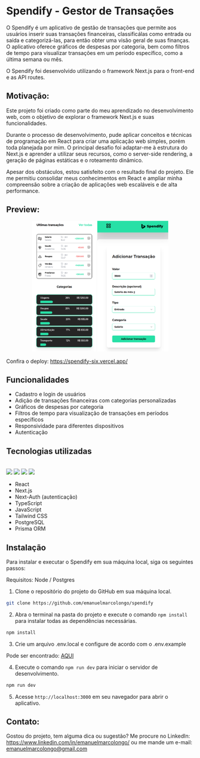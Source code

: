 # Spendify - Gestor de Transações

O Spendify é um aplicativo de gestão de transações que permite aos usuários inserir suas transações financeiras, classificálas como entrada ou saída e categorizá-las, para então obter uma visão geral de suas finanças. O aplicativo oferece gráficos de despesas por categoria, bem como filtros de tempo para visualizar transações em um período específico, como a última semana ou mês.

O Spendify foi desenvolvido utilizando o framework Next.js para o front-end e as API routes.

## Motivação: 

Este projeto foi criado como parte do meu aprendizado no desenvolvimento web, com o objetivo de explorar o framework Next.js e suas funcionalidades.

Durante o processo de desenvolvimento, pude aplicar conceitos e técnicas de programação em React para criar uma aplicação web simples, porém toda planejada por mim. O principal desafio foi adaptar-me à estrutura do Next.js e aprender a utilizar seus recursos, como o server-side rendering, a geração de páginas estáticas e o roteamento dinâmico.

Apesar dos obstáculos, estou satisfeito com o resultado final do projeto. Ele me permitiu consolidar meus conhecimentos em React e ampliar minha compreensão sobre a criação de aplicações web escaláveis e de alta performance.

## Preview: 

<div style="text-align:center; width: 100%; margin: 0; padding: 0;">
<img  src="https://github.com/emanuelmarcolongo/spendify/blob/main/public/imgs/categories.png?raw=true" alt="Imagem 2" style="display:inline-block; width: 170px; height: 350px;">
  <img  src="https://github.com/emanuelmarcolongo/spendify/blob/main/public/imgs/addTransaction.png?raw=true" alt="Imagem 1" style="display:inline-block; width: 190px; height: 350px;">
  
</div>

Confira o deploy:
https://spendify-six.vercel.app/

## Funcionalidades

- Cadastro e login de usuários
- Adição de transações financeiras com categorias personalizadas
- Gráficos de despesas por categoria
- Filtros de tempo para visualização de transações em períodos específicos
- Responsividade para diferentes dispositivos
- Autenticação

## Tecnologias utilizadas

<div style="display: inline_block"><br>
  <img src="https://img.shields.io/badge/React-20232A?style=for-the-badge&logo=react&logoColor=61DAFB" alt:"reactJs"/>
  <img src="https://img.shields.io/badge/next.js-000000?style=for-the-badge&logo=nextdotjs&logoColor=white" alt:"NextJs"/>
  <img src="https://img.shields.io/badge/Tailwind_CSS-38B2AC?style=for-the-badge&logo=tailwind-css&logoColor=white" alt:"tailwindCss"/>
   <img src="https://img.shields.io/badge/PostgreSQL-316192?style=for-the-badge&logo=postgresql&logoColor=white" alt:"postgres"/>
</div>


- React
- Next.js
- Next-Auth (autenticação)
- TypeScript
- JavaScript
- Tailwind CSS
- PostgreSQL
- Prisma ORM

## Instalação

Para instalar e executar o Spendify em sua máquina local, siga os seguintes passos:

Requisitos: Node / Postgres

1. Clone o repositório do projeto do GitHub em sua máquina local.

```bash
git clone https://github.com/emanuelmarcolongo/spendify
```

2. Abra o terminal na pasta do projeto e execute o comando `npm install` para instalar todas as dependências necessárias.

```bash
npm install
```

3. Crie um arquivo .env.local e configure de acordo com o .env.example

Pode ser encontrado: [AQUI](https://github.com/emanuelmarcolongo/spendify/blob/main/.env.example ".env.example")



4. Execute o comando `npm run dev` para iniciar o servidor de desenvolvimento.
```bash
npm run dev
```
5. Acesse `http://localhost:3000` em seu navegador para abrir o aplicativo.

## Contato:

Gostou do projeto, tem alguma dica ou sugestão? 
Me procure no LinkedIn: https://www.linkedin.com/in/emanuelmarcolongo/
ou me mande um e-mail: emanuelmarcolongo@gmail.com


